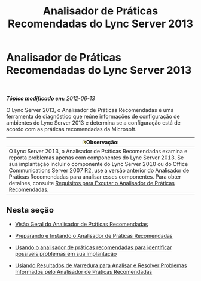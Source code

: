 ﻿---
title: Analisador de Práticas Recomendadas do Lync Server 2013
TOCTitle: Analisador de Práticas Recomendadas do Lync Server 2013
ms:assetid: 3124be9d-ad21-4a70-9c21-d2fc1adb3386
ms:mtpsurl: https://technet.microsoft.com/pt-br/library/Gg558584(v=OCS.15)
ms:contentKeyID: 49306292
ms.date: 05/19/2016
mtps_version: v=OCS.15
ms.translationtype: HT
---

# Analisador de Práticas Recomendadas do Lync Server 2013

 

_**Tópico modificado em:** 2012-06-13_

O Lync Server 2013, o Analisador de Práticas Recomendadas é uma ferramenta de diagnóstico que reúne informações de configuração de ambientes do Lync Server 2013 e determina se a configuração está de acordo com as práticas recomendadas da Microsoft.

<table>
<thead>
<tr class="header">
<th><img src="images/Gg425756.note(OCS.15).gif" title="note" alt="note" />Observação:</th>
</tr>
</thead>
<tbody>
<tr class="odd">
<td>O Lync Server 2013, o Analisador de Práticas Recomendadas examina e reporta problemas apenas com componentes do Lync Server 2013. Se sua implantação incluir o componente do Lync Server 2010 ou do Office Communications Server 2007 R2, use a versão anterior do Analisador de Práticas Recomendadas para analisar esses componentes. Para obter detalhes, consulte <a href="lync-server-2013-requirements-for-running-best-practices-analyzer.md">Requisitos para Excutar o Analisador de Práticas Recomendadas</a>.</td>
</tr>
</tbody>
</table>


## Nesta seção

  - [Visão Geral do Analisador de Práticas Recomendadas](lync-server-2013-overview-of-best-practices-analyzer.md)

  - [Preparando e Instando o Analisador de Práticas Recomendadas](lync-server-2013-preparing-for-and-installing-best-practices-analyzer.md)

  - [Usando o analisador de práticas recomendadas para identificar possíveis problemas em sua implantação](lync-server-2013-using-best-practices-analyzer-to-identify-potential-issues-in-your-deployment.md)

  - [Usiando Resultados de Varredura para Analisar e Resolver Problemas Informados pelo Analisador de Práticas Recomendadas](lync-server-2013-using-scan-results-to-analyze-and-resolve-issues-reported-by-best-practices-analyzer.md)

